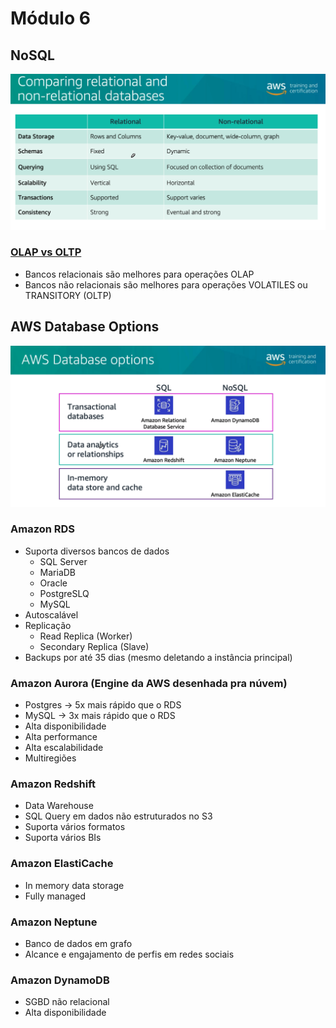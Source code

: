# Módulo 6


## NoSQL
![picture 2](images/8a4e0cc98cfef8d2a302ae97b41ac13d36b1a0472676639b0850fb6b73f26acb.png)  

### [OLAP vs OLTP](https://www.stitchdata.com/resources/oltp-vs-olap/)
- Bancos relacionais são melhores para operações OLAP
- Bancos não relacionais são melhores para operações VOLATILES ou TRANSITORY (OLTP)



## AWS Database Options
![picture 3](images/5058e477c275e500f156879ca7d1bf796890d99c734c009142501e33391878d4.png)  

### Amazon RDS
 - Suporta diversos bancos de dados
   - SQL Server
   - MariaDB
   - Oracle
   - PostgreSLQ
   - MySQL
 - Autoscalável
 - Replicação
   - Read Replica (Worker)
   - Secondary Replica (Slave)
 - Backups por até 35 dias (mesmo deletando a instância principal)

### Amazon Aurora (Engine da AWS desenhada pra núvem)
- Postgres -> 5x mais rápido que o RDS
- MySQL -> 3x mais rápido que o RDS
- Alta disponibilidade
- Alta performance
- Alta escalabilidade
- Multiregiões

### Amazon Redshift
- Data Warehouse
- SQL Query em dados não estruturados no S3
- Suporta vários formatos
- Suporta vários BIs

### Amazon ElastiCache
- In memory data storage
- Fully managed

### Amazon Neptune
- Banco de dados em grafo
- Alcance e engajamento de perfis em redes sociais

### Amazon DynamoDB
- SGBD não relacional
- Alta disponibilidade